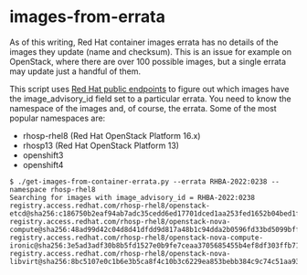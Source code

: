 # images-from-errata

As of this writing, Red Hat container images errata has no details of the images they update (name and checksum). This is an issue for example on OpenStack, where there are over 100 possible images, but a single errata may update just a handful of them.

This script uses [Red Hat public endpoints](https://catalog.redhat.com/api/containers/v1/ui/#/) to figure out which images have the image_advisory_id field set to a particular errata. You need to know the namespace of the images and, of course, the errata. Some of the most popular namespaces are:

- rhosp-rhel8 (Red Hat OpenStack Platform 16.x)
- rhosp13 (Red Hat OpenStack Platform 13)
- openshift3
- openshift4

~~~
$ ./get-images-from-container-errata.py --errata RHBA-2022:0238 --namespace rhosp-rhel8
Searching for images with image_advisory_id = RHBA-2022:0238
registry.access.redhat.com/rhosp-rhel8/openstack-etcd@sha256:c186750b2eaf94ab7adc35cedd6ed17701dced1aa253fed1652b04bed1fd927c
registry.access.redhat.com/rhosp-rhel8/openstack-nova-compute@sha256:48ad99d42c04d8d41dfdd9d817a48b1c94dda2b0596fd33bd5099bffb25ff744
registry.access.redhat.com/rhosp-rhel8/openstack-nova-compute-ironic@sha256:3e5ad3adf30b8b5fd1527e0b9fe7ceaa3705685455b4ef8df303ffb715a87a8a
registry.access.redhat.com/rhosp-rhel8/openstack-nova-libvirt@sha256:8bc5107e0c1b6e3b5ca8f4c10b3c6229ea853bebb384c9c74c51aa93b5cda07b
~~~
